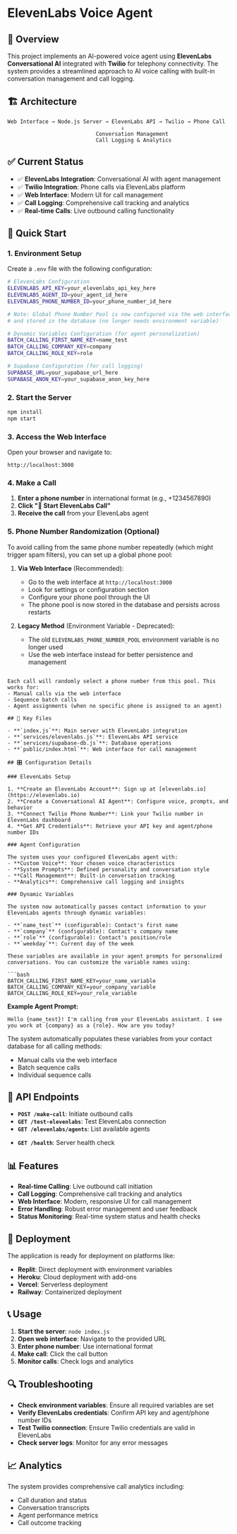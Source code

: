 # ElevenLabs Voice Agent

## 🎯 Overview

This project implements an AI-powered voice agent using **ElevenLabs Conversational AI** integrated with **Twilio** for telephony connectivity. The system provides a streamlined approach to AI voice calling with built-in conversation management and call logging.

## 🏗️ Architecture

```
Web Interface → Node.js Server → ElevenLabs API → Twilio → Phone Call
                                    ↓
                            Conversation Management
                            Call Logging & Analytics
```

## ✅ Current Status

- ✅ **ElevenLabs Integration**: Conversational AI with agent management
- ✅ **Twilio Integration**: Phone calls via ElevenLabs platform
- ✅ **Web Interface**: Modern UI for call management
- ✅ **Call Logging**: Comprehensive call tracking and analytics
- ✅ **Real-time Calls**: Live outbound calling functionality

## 🚀 Quick Start

### 1. Environment Setup

Create a `.env` file with the following configuration:

```bash
# ElevenLabs Configuration
ELEVENLABS_API_KEY=your_elevenlabs_api_key_here
ELEVENLABS_AGENT_ID=your_agent_id_here
ELEVENLABS_PHONE_NUMBER_ID=your_phone_number_id_here

# Note: Global Phone Number Pool is now configured via the web interface
# and stored in the database (no longer needs environment variable)

# Dynamic Variables Configuration (for agent personalization)
BATCH_CALLING_FIRST_NAME_KEY=name_test
BATCH_CALLING_COMPANY_KEY=company
BATCH_CALLING_ROLE_KEY=role

# Supabase Configuration (for call logging)
SUPABASE_URL=your_supabase_url_here
SUPABASE_ANON_KEY=your_supabase_anon_key_here
```

### 2. Start the Server

```bash
npm install
npm start
```

### 3. Access the Web Interface

Open your browser and navigate to:
```
http://localhost:3000
```

### 4. Make a Call

1. **Enter a phone number** in international format (e.g., +1234567890)
2. **Click "🎯 Start ElevenLabs Call"**
3. **Receive the call** from your ElevenLabs agent

### 5. Phone Number Randomization (Optional)

To avoid calling from the same phone number repeatedly (which might trigger spam filters), you can set up a global phone pool:

1. **Via Web Interface** (Recommended):
   - Go to the web interface at `http://localhost:3000`
   - Look for settings or configuration section
   - Configure your phone pool through the UI
   - The phone pool is now stored in the database and persists across restarts

2. **Legacy Method** (Environment Variable - Deprecated):
   - The old `ELEVENLABS_PHONE_NUMBER_POOL` environment variable is no longer used
   - Use the web interface instead for better persistence and management
```

Each call will randomly select a phone number from this pool. This works for:
- Manual calls via the web interface
- Sequence batch calls
- Agent assignments (when no specific phone is assigned to an agent)

## 📁 Key Files

- **`index.js`**: Main server with ElevenLabs integration
- **`services/elevenlabs.js`**: ElevenLabs API service
- **`services/supabase-db.js`**: Database operations
- **`public/index.html`**: Web interface for call management

## 🎛️ Configuration Details

### ElevenLabs Setup

1. **Create an ElevenLabs Account**: Sign up at [elevenlabs.io](https://elevenlabs.io)
2. **Create a Conversational AI Agent**: Configure voice, prompts, and behavior
3. **Connect Twilio Phone Number**: Link your Twilio number in ElevenLabs dashboard
4. **Get API Credentials**: Retrieve your API key and agent/phone number IDs

### Agent Configuration

The system uses your configured ElevenLabs agent with:
- **Custom Voice**: Your chosen voice characteristics
- **System Prompts**: Defined personality and conversation style
- **Call Management**: Built-in conversation tracking
- **Analytics**: Comprehensive call logging and insights

### Dynamic Variables

The system now automatically passes contact information to your ElevenLabs agents through dynamic variables:

- **`name_test`** (configurable): Contact's first name
- **`company`** (configurable): Contact's company name
- **`role`** (configurable): Contact's position/role
- **`weekday`**: Current day of the week

These variables are available in your agent prompts for personalized conversations. You can customize the variable names using:

```bash
BATCH_CALLING_FIRST_NAME_KEY=your_name_variable
BATCH_CALLING_COMPANY_KEY=your_company_variable
BATCH_CALLING_ROLE_KEY=your_role_variable
```

**Example Agent Prompt:**
```
Hello {name_test}! I'm calling from your ElevenLabs assistant. I see you work at {company} as a {role}. How are you today?
```

The system automatically populates these variables from your contact database for all calling methods:
- Manual calls via the web interface
- Batch sequence calls
- Individual sequence calls

## 🔧 API Endpoints

- **`POST /make-call`**: Initiate outbound calls
- **`GET /test-elevenlabs`**: Test ElevenLabs connection
- **`GET /elevenlabs/agents`**: List available agents
<!-- Removed: GET /elevenlabs/phone-numbers (unused) -->
- **`GET /health`**: Server health check

## 📊 Features

- **Real-time Calling**: Live outbound call initiation
- **Call Logging**: Comprehensive call tracking and analytics
- **Web Interface**: Modern, responsive UI for call management
- **Error Handling**: Robust error management and user feedback
- **Status Monitoring**: Real-time system status and health checks

## 🚀 Deployment

The application is ready for deployment on platforms like:
- **Replit**: Direct deployment with environment variables
- **Heroku**: Cloud deployment with add-ons
- **Vercel**: Serverless deployment
- **Railway**: Containerized deployment

## 📞 Usage

1. **Start the server**: `node index.js`
2. **Open web interface**: Navigate to the provided URL
3. **Enter phone number**: Use international format
4. **Make call**: Click the call button
5. **Monitor calls**: Check logs and analytics

## 🔍 Troubleshooting

- **Check environment variables**: Ensure all required variables are set
- **Verify ElevenLabs credentials**: Confirm API key and agent/phone number IDs
- **Test Twilio connection**: Ensure Twilio credentials are valid in ElevenLabs
- **Check server logs**: Monitor for any error messages

## 📈 Analytics

The system provides comprehensive call analytics including:
- Call duration and status
- Conversation transcripts
- Agent performance metrics
- Call outcome tracking 